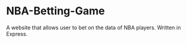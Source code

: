 # NBA-Betting-Game
A website that allows user to bet on the data of NBA players. Written in Express.
